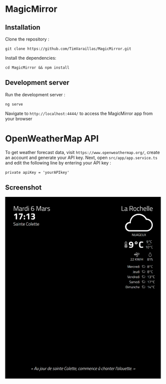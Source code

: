 # MagicMirror

## Installation

Clone the repository :

	git clone https://github.com/TimVaraillas/MagicMirror.git

Install the dependencies:

	cd MagicMirror && npm install

## Development server

Run the development server :

	ng serve

Navigate to `http://localhost:4444/` to access the MagicMirror app from your browser

# OpenWeatherMap API

To get weather forecast data, visit `https://www.openweathermap.org/`, create an account and generate your API key. Next, open `src/app/app.service.ts` and edit the following line by entering your API key :

	private apiKey = 'yourAPIkey'

## Screenshot

![Screenshot](./src/assets/img/MagicMirror.png)
